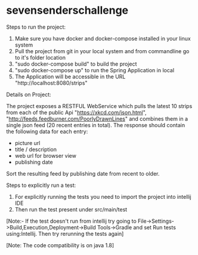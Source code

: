# sevensenderschallenge

Steps to run the project:

1. Make sure you have docker and docker-compose installed in your linux system
2. Pull the project from git in your local system and from commandline go to it's folder location
3. "sudo docker-compose build" to build the project
4. "sudo docker-compose up" to run the Spring Application in local
5. The Application will be accessible in the URL "http://localhost:8080/strips"


Details on Project:

The project exposes a RESTFUL WebService which pulls the latest 10 strips from each of the public Api
"https://xkcd.com/json.html", "http://feeds.feedburner.com/PoorlyDrawnLines" and combines them in a single json feed (20 recent entries in total). 
The response should contain the following data for each entry:
- picture url
- title / description
- web url for browser view
- publishing date

Sort the resulting feed by publishing date from recent to older.


Steps to explicitly run a test:

1. For explicitly running the tests you need to import the project into intellij IDE
2. Then run the test present under src/main/test

[Note:- If the test doesn't run from intellij try going to File->Settings->Build,Execution,Deployment->Build Tools->Gradle and set Run tests using:Intellij. Then try rerunning the tests again]

[Note: The code compatibility is on java 1.8]
